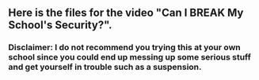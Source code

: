 ## Here is the files for the video "Can I BREAK My School's Security?". 

### Disclaimer: I do not recommend you trying this at your own school since you could end up messing up some serious stuff and get yourself in trouble such as a suspension.
